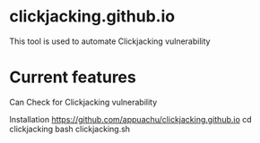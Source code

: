 # clickjacking.github.io
This tool is used to automate Clickjacking vulnerability




<h1>Current features</h1>
Can Check for Clickjacking vulnerability





Installation
https://github.com/appuachu/clickjacking.github.io
cd clickjacking
bash clickjacking.sh
